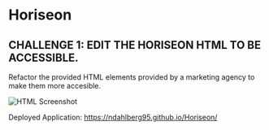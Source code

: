 # Horiseon

## CHALLENGE 1: EDIT THE HORISEON HTML TO BE ACCESSIBLE.
Refactor the provided HTML elements provided by a marketing agency to make them more accesible.

![HTML Screenshot](./assets/images/HTML-Screenshot.png)

Deployed Application: https://ndahlberg95.github.io/Horiseon/